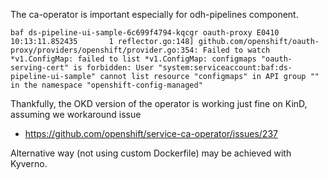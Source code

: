 The ca-operator is important especially for odh-pipelines component.

```commandline
baf ds-pipeline-ui-sample-6c699f4794-kqcgr oauth-proxy E0410 10:13:11.852435       1 reflector.go:148] github.com/openshift/oauth-proxy/providers/openshift/provider.go:354: Failed to watch *v1.ConfigMap: failed to list *v1.ConfigMap: configmaps "oauth-serving-cert" is forbidden: User "system:serviceaccount:baf:ds-pipeline-ui-sample" cannot list resource "configmaps" in API group "" in the namespace "openshift-config-managed"
```

Thankfully, the OKD version of the operator is working just fine on KinD, assuming we workaround issue

* https://github.com/openshift/service-ca-operator/issues/237

Alternative way (not using custom Dockerfile) may be achieved with Kyverno.
